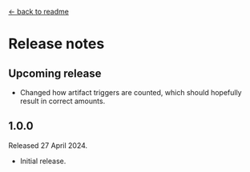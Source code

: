[← back to readme](README.md)

# Release notes

## Upcoming release

* Changed how artifact triggers are counted, which should hopefully result in correct amounts.

## 1.0.0
Released 27 April 2024.

* Initial release.